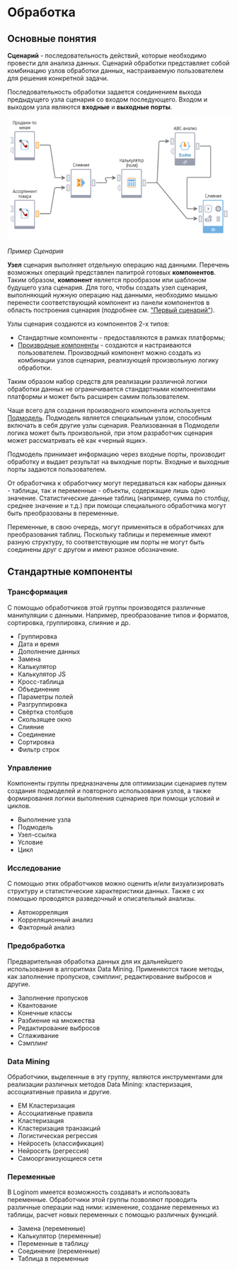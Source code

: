 # Обработка

## Основные понятия

**Сценарий** - последовательность действий, которые необходимо провести для анализа данных. Сценарий обработки представляет собой комбинацию узлов обработки данных, настраиваемую пользователем для решения конкретной задачи.

Последовательность обработки задается соединением выхода предыдущего узла сценария со входом последующего. Входом и выходом узла являются **входные** и **выходные порты**.

![](../media/app/beginning/basic_concepts_1_1.png)

*Пример Сценария*

**Узел** сценария выполняет отдельную операцию над данными. Перечень возможных операций представлен палитрой готовых **компонентов**. Таким образом, **компонент** является прообразом или шаблоном будущего узла сценария. Для того, чтобы создать узел сценария, выполняющий нужную операцию над данными, необходимо мышью перенести соответствующий компонент из панели компонентов в область построения сценария (подробнее см. ["Первый сценарий"](../app/beginning/first_scenario.md)). 

Узлы сценария создаются из компонентов 2-х типов:

* Стандартные компоненты - предоставляются в рамках платформы;
* [Производные компоненты](../app/glossary/derived_component.md) - создаются и настраиваются пользователем. Производный компонент можно создать из комбинации узлов сценария, реализующей произвольную логику обработки.

Таким образом набор средств для реализации различной логики обработки данных не ограничивается стандартными компонентами платформы и может быть расширен самим пользователем. 

Чаще всего для создания производного компонента используется [Подмодель](../app/processors/control/submodel.md). Подмодель является специальным узлом, способным включать в себя другие узлы сценария. Реализованная в Подмодели логика может быть произвольной, при этом разработчик сценария может рассматривать её как «черный ящик».

Подмодель принимает информацию через входные порты, производит обработку и выдает результат на выходные порты. Входные и выходные порты задаются пользователем. 

От обработчика к обработчику могут передаваться как наборы данных - таблицы, так и переменные - объекты, содержащие лишь одно значение. Статистические данные таблиц (например, сумма по столбцу, среднее значение и т.д.) при помощи специального обработчика могут быть преобразованы в переменные.

Переменные, в свою очередь, могут применяться в обработчиках для преобразования таблиц. Поскольку таблицы и переменные имеют разную структуру, то соответствующие им порты не могут быть соединены друг с другом и имеют разное обозначение.

## Стандартные компоненты

### Трансформация

С помощью обработчиков этой группы производятся различные манипуляции с данными. Например, преобразование типов и форматов, сортировка, группировка, слияние и др.

* Группировка
* Дата и время
* Дополнение данных
* Замена
* Калькулятор
* Калькулятор JS
* Кросс-таблица
* Объединение
* Параметры полей
* Разгруппировка
* Свёртка столбцов
* Скользящее окно
* Слияние
* Соединение
* Сортировка
* Фильтр строк

### Управление

Компоненты группы предназначены для оптимизации сценариев путем создания подмоделей и повторного использования узлов, а также формирования логики выполнения сценариев при помощи условий и циклов.

* Выполнение узла
* Подмодель
* Узел-ссылка
* Условие
* Цикл

### Исследование

С помощью этих обработчиков можно оценить и/или визуализировать структуру и статистические характеристики данных. Также с их помощью проводятся разведочный и описательный анализы.

* Автокорреляция
* Корреляционный анализ
* Факторный анализ

### Предобработка

Предварительная обработка данных для их дальнейшего использования в алгоритмах Data Mining. Применяются такие методы, как заполнение пропусков, сэмплинг, редактирование выбросов и другие.

* Заполнение пропусков
* Квантование
* Конечные классы
* Разбиение на множества
* Редактирование выбросов
* Сглаживание
* Сэмплинг

### Data Mining

Обработчики, выделенные в эту группу, являются инструментами для реализации различных методов Data Mining: кластеризация, ассоциативные правила и другие.

* EM Кластеризация
* Ассоциативные правила
* Кластеризация
* Кластеризация транзакций
* Логистическая регрессия
* Нейросеть (классификация)
* Нейросеть (регрессия)
* Самоорганизующиеся сети

### Переменные

В Loginom имеется возможность создавать и использовать переменные. Обработчики этой группы позволяют проводить различные операции над ними: изменение, создание переменных из таблицы, расчет новых переменных с помощью различных функций.

* Замена (переменные)
* Калькулятор (переменные)
* Переменные в таблицу
* Соединение (переменные)
* Таблица в переменные
